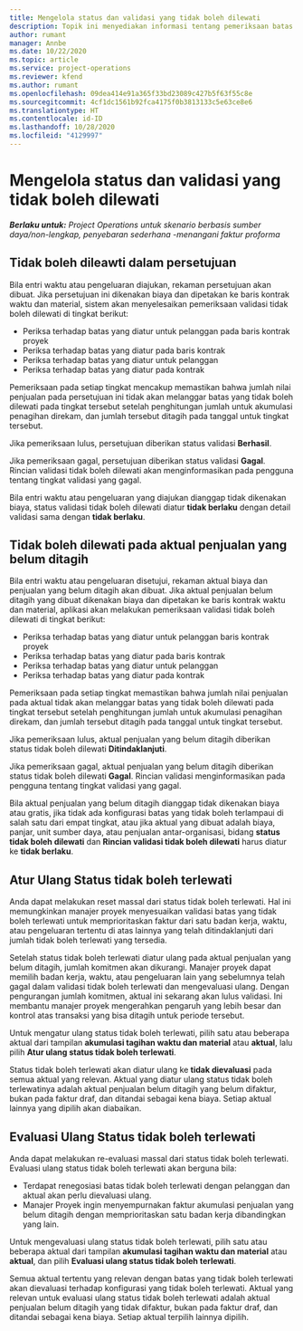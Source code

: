 ```yaml
---
title: Mengelola status dan validasi yang tidak boleh dilewati
description: Topik ini menyediakan informasi tentang pemeriksaan batas yang tidak boleh dilewati yang dilakukan dalam Project Operations.
author: rumant
manager: Annbe
ms.date: 10/22/2020
ms.topic: article
ms.service: project-operations
ms.reviewer: kfend
ms.author: rumant
ms.openlocfilehash: 09dea414e91a365f33bd23089c427b5f63f55c8e
ms.sourcegitcommit: 4cf1dc1561b92fca4175f0b3813133c5e63ce8e6
ms.translationtype: HT
ms.contentlocale: id-ID
ms.lasthandoff: 10/28/2020
ms.locfileid: "4129997"
---
```

# <a name="manage-not-to-exceed-status-and-validations"></a>Mengelola status dan validasi yang tidak boleh dilewati 

_**Berlaku untuk:** Project Operations untuk skenario berbasis sumber daya/non-lengkap, penyebaran sederhana -menangani faktur proforma_

## <a name="not-to-exceed-on-approvals"></a>Tidak boleh dileawti dalam persetujuan

Bila entri waktu atau pengeluaran diajukan, rekaman persetujuan akan dibuat. Jika persetujuan ini dikenakan biaya dan dipetakan ke baris kontrak waktu dan material, sistem akan menyelesaikan pemeriksaan validasi tidak boleh dilewati di tingkat berikut:

  - Periksa terhadap batas yang diatur untuk pelanggan pada baris kontrak proyek
  - Periksa terhadap batas yang diatur pada baris kontrak
  - Periksa terhadap batas yang diatur untuk pelanggan
  - Periksa terhadap batas yang diatur pada kontrak

Pemeriksaan pada setiap tingkat mencakup memastikan bahwa jumlah nilai penjualan pada persetujuan ini tidak akan melanggar batas yang tidak boleh dilewati pada tingkat tersebut setelah penghitungan jumlah untuk akumulasi penagihan direkam, dan jumlah tersebut ditagih pada tanggal untuk tingkat tersebut.

Jika pemeriksaan lulus, persetujuan diberikan status validasi **Berhasil**.

Jika pemeriksaan gagal, persetujuan diberikan status validasi **Gagal**. Rincian validasi tidak boleh dilewati akan menginformasikan pada pengguna tentang tingkat validasi yang gagal.

Bila entri waktu atau pengeluaran yang diajukan dianggap tidak dikenakan biaya, status validasi tidak boleh dilewati diatur **tidak berlaku** dengan detail validasi sama dengan **tidak berlaku**.

## <a name="not-to-exceed-on-unbilled-sales-actuals"></a>Tidak boleh dilewati pada aktual penjualan yang belum ditagih

Bila entri waktu atau pengeluaran disetujui, rekaman aktual biaya dan penjualan yang belum ditagih akan dibuat. Jika aktual penjualan belum ditagih yang dibuat dikenakan biaya dan dipetakan ke baris kontrak waktu dan material, aplikasi akan melakukan pemeriksaan validasi tidak boleh dilewati di tingkat berikut:

  - Periksa terhadap batas yang diatur untuk pelanggan baris kontrak proyek
  - Periksa terhadap batas yang diatur pada baris kontrak
  - Periksa terhadap batas yang diatur untuk pelanggan
  - Periksa terhadap batas yang diatur pada kontrak

Pemeriksaan pada setiap tingkat memastikan bahwa jumlah nilai penjualan pada aktual tidak akan melanggar batas yang tidak boleh dilewati pada tingkat tersebut setelah penghitungan jumlah untuk akumulasi penagihan direkam, dan jumlah tersebut ditagih pada tanggal untuk tingkat tersebut.

Jika pemeriksaan lulus, aktual penjualan yang belum ditagih diberikan status tidak boleh dilewati **Ditindaklanjuti**.

Jika pemeriksaan gagal, aktual penjualan yang belum ditagih diberikan status tidak boleh dilewati **Gagal**. Rincian validasi menginformasikan pada pengguna tentang tingkat validasi yang gagal.

Bila aktual penjualan yang belum ditagih dianggap tidak dikenakan biaya atau gratis, jika tidak ada konfigurasi batas yang tidak boleh terlampaui di salah satu dari empat tingkat, atau jika aktual yang dibuat adalah biaya, panjar, unit sumber daya, atau penjualan antar-organisasi, bidang **status tidak boleh dilewati** dan **Rincian validasi tidak boleh dilewati** harus diatur ke **tidak berlaku**.

## <a name="reset-the-not-to-exceed-status"></a>Atur Ulang Status tidak boleh terlewati

Anda dapat melakukan reset massal dari status tidak boleh terlewati. Hal ini memungkinkan manajer proyek menyesuaikan validasi batas yang tidak boleh terlewati untuk memprioritaskan faktur dari satu badan kerja, waktu, atau pengeluaran tertentu di atas lainnya yang telah ditindaklanjuti dari jumlah tidak boleh terlewati yang tersedia.

Setelah status tidak boleh terlewati diatur ulang pada aktual penjualan yang belum ditagih, jumlah komitmen akan dikurangi. Manajer proyek dapat memilih badan kerja, waktu, atau pengeluaran lain yang sebelumnya telah gagal dalam validasi tidak boleh terlewati dan mengevaluasi ulang. Dengan pengurangan jumlah komitmen, aktual ini sekarang akan lulus validasi. Ini membantu manajer proyek mengerahkan pengaruh yang lebih besar dan kontrol atas transaksi yang bisa ditagih untuk periode tersebut.

Untuk mengatur ulang status tidak boleh terlewati, pilih satu atau beberapa aktual dari tampilan **akumulasi tagihan waktu dan material** atau **aktual**, lalu pilih **Atur ulang status tidak boleh terlewati**.

Status tidak boleh terlewati akan diatur ulang ke **tidak dievaluasi** pada semua aktual yang relevan. Aktual yang diatur ulang status tidak boleh terlewatinya adalah aktual penjualan belum ditagih yang belum difaktur, bukan pada faktur draf, dan ditandai sebagai kena biaya. Setiap aktual lainnya yang dipilih akan diabaikan.

## <a name="reevaluate-not-to-exceed-status"></a>Evaluasi Ulang Status tidak boleh terlewati

Anda dapat melakukan re-evaluasi massal dari status tidak boleh terlewati. Evaluasi ulang status tidak boleh terlewati akan berguna bila:

  - Terdapat renegosiasi batas tidak boleh terlewati dengan pelanggan dan aktual akan perlu dievaluasi ulang.
  - Manajer Proyek ingin menyempurnakan faktur akumulasi penjualan yang belum ditagih dengan memprioritaskan satu badan kerja dibandingkan yang lain.

Untuk mengevaluasi ulang status tidak boleh terlewati, pilih satu atau beberapa aktual dari tampilan **akumulasi tagihan waktu dan material** atau **aktual**, dan pilih **Evaluasi ulang status tidak boleh terlewati**.

Semua aktual tertentu yang relevan dengan batas yang tidak boleh terlewati akan dievaluasi terhadap konfigurasi yang tidak boleh terlewati. Aktual yang relevan untuk evaluasi ulang status tidak boleh terlewati adalah aktual penjualan belum ditagih yang tidak difaktur, bukan pada faktur draf, dan ditandai sebagai kena biaya. Setiap aktual terpilih lainnya dipilih.
